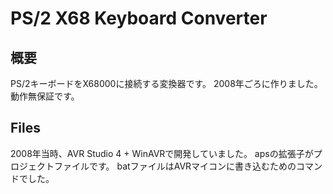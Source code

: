 # PS/2 X68 Keyboard Converter
## 概要
PS/2キーボードをX68000に接続する変換器です。
2008年ごろに作りました。動作無保証です。

## Files
2008年当時、AVR Studio 4 + WinAVRで開発していました。
apsの拡張子がプロジェクトファイルです。
batファイルはAVRマイコンに書き込むためのコマンドでした。

